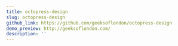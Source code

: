 ```yaml
---
title: octopress-design
slug: octopress-design
github_link: https://github.com/geeksoflondon/octopress-design
demo_preview: http://geeksoflondon.com/
description: ''
---
```

